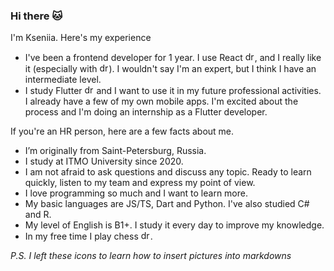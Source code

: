 ### Hi there 🐱

I'm Kseniia. Here's my experience  

- I've been a frontend developer for 1 year. I use React <img src="https://user-images.githubusercontent.com/71008947/174482232-11c2b7b8-09c5-4e3e-a550-775d00339f0d.png" alt="drawing" width="15"/>, and I really like it (especially with <img src="https://user-images.githubusercontent.com/71008947/174479944-99f932a9-0120-4d12-893a-e60e4471f213.png" alt="drawing" width="15"/>). I wouldn't say I'm an expert, but I think I have an intermediate level.
- I study Flutter <img src="https://user-images.githubusercontent.com/71008947/174482202-c5acd0c3-9a5d-4415-bd64-f42347660f1a.png" alt="drawing" width="15"/>  and I want to use it in my future professional activities. I already have a few of my own mobile apps. I'm excited about the process and I'm doing an internship as a Flutter developer.

If you're an HR person, here are a few facts about me.

- I’m originally from Saint-Petersburg, Russia. 
- I study at ITMO University since 2020.
- I am not afraid to ask questions and discuss any topic. Ready to learn quickly, listen to my team and express my point of view. 
- I love programming so much and I want to learn more.  
- My basic languages are JS/TS, Dart and Python. I've also studied C# and R.
- My level of English is B1+. I study it every day to improve my knowledge.
- In my free time I play chess <img src="https://user-images.githubusercontent.com/71008947/174480520-1b78dbba-8538-4630-a9bc-4e3a38b2a87d.png" alt="drawing" width="15"/>.


_P.S. I left these icons to learn how to insert pictures into markdowns_
